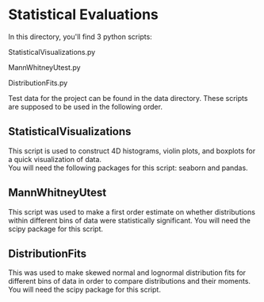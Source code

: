 # Statistical Evaluations

In this directory, you'll find 3 python scripts: 

StatisticalVisualizations.py

MannWhitneyUtest.py

DistributionFits.py

Test data for the project can be found in the data directory.
These scripts are supposed to be used in the following order.


## StatisticalVisualizations

This script is used to construct 4D histograms, violin plots, and boxplots for a quick visualization of data.  
You will need the following packages for this script: seaborn and pandas. 


## MannWhitneyUtest

This script was used to make a first order estimate on whether distributions within different bins of data were statistically significant. 
You will need the scipy package for this script. 

## DistributionFits

This was used to make skewed normal and lognormal distribution fits for different bins of data in order to compare distributions and their moments.
You will need the scipy package for this script.
